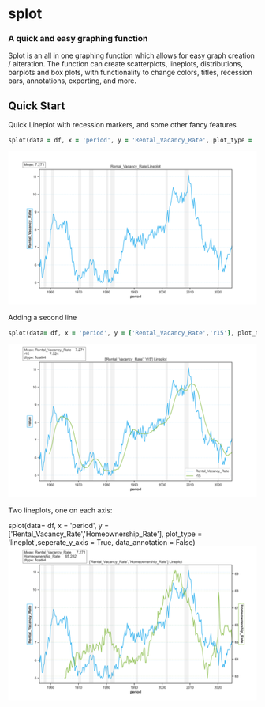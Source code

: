 # splot
### A quick and easy graphing function

Splot is an all in one graphing function which allows for easy graph creation / alteration. The function can create scatterplots, lineplots, distributions, barplots and box plots, with functionality to change colors, titles, recession bars, annotations, exporting, and more.

## Quick Start


Quick Lineplot with recession markers, and some other fancy features
```ruby
splot(data = df, x = 'period', y = 'Rental_Vacancy_Rate', plot_type = 'lineplot')
```
![alt text](https://github.com/avspinelli/Python-for-Data-Science/blob/main/splot/images/RVR.png?raw=true)

Adding a second line
```ruby
splot(data= df, x = 'period', y = ['Rental_Vacancy_Rate','r15'], plot_type = 'lineplot', path = 'your/path/here/image.png')
```
![alt text](https://github.com/avspinelli/Python-for-Data-Science/blob/main/splot/images/RVR_R15.png?raw=true)

Two lineplots, one on each axis:

splot(data= df, x = 'period', y = ['Rental_Vacancy_Rate','Homeownership_Rate'], plot_type = 'lineplot',seperate_y_axis = True, data_annotation = False)
![alt text](https://github.com/avspinelli/Python-for-Data-Science/blob/main/splot/images/RVR_HR.png?raw=true)




